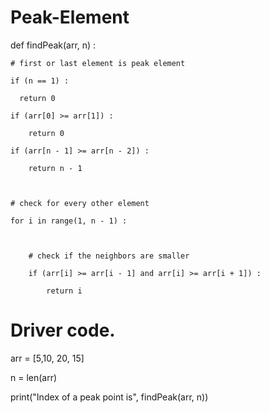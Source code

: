 # Peak-Element

def findPeak(arr, n) :
 

    # first or last element is peak element

    if (n == 1) :

      return 0

    if (arr[0] >= arr[1]) :

        return 0

    if (arr[n - 1] >= arr[n - 2]) :

        return n - 1

  

    # check for every other element

    for i in range(1, n - 1) :

  

        # check if the neighbors are smaller

        if (arr[i] >= arr[i - 1] and arr[i] >= arr[i + 1]) :

            return i

             
# Driver code.

arr = [5,10, 20, 15]

n = len(arr)

print("Index of a peak point is", findPeak(arr, n))
